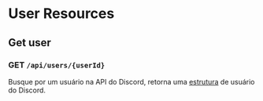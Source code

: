 # User Resources

## Get user

### GET `/api/users/{userId}`

Busque por um usuário na API do Discord, retorna uma [estrutura](https://discord.com/developers/docs/resources/user#user-object) de usuário do Discord.
